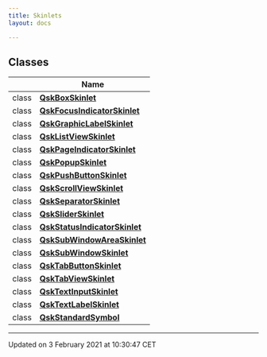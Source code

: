 ```yaml
---
title: Skinlets
layout: docs

---
```



## Classes

|                | Name           |
| -------------- | -------------- |
| class | **[QskBoxSkinlet](/docs/classes/class_qsk_box_skinlet/)**  |
| class | **[QskFocusIndicatorSkinlet](/docs/classes/class_qsk_focus_indicator_skinlet/)**  |
| class | **[QskGraphicLabelSkinlet](/docs/classes/class_qsk_graphic_label_skinlet/)**  |
| class | **[QskListViewSkinlet](/docs/classes/class_qsk_list_view_skinlet/)**  |
| class | **[QskPageIndicatorSkinlet](/docs/classes/class_qsk_page_indicator_skinlet/)**  |
| class | **[QskPopupSkinlet](/docs/classes/class_qsk_popup_skinlet/)**  |
| class | **[QskPushButtonSkinlet](/docs/classes/class_qsk_push_button_skinlet/)**  |
| class | **[QskScrollViewSkinlet](/docs/classes/class_qsk_scroll_view_skinlet/)**  |
| class | **[QskSeparatorSkinlet](/docs/classes/class_qsk_separator_skinlet/)**  |
| class | **[QskSliderSkinlet](/docs/classes/class_qsk_slider_skinlet/)**  |
| class | **[QskStatusIndicatorSkinlet](/docs/classes/class_qsk_status_indicator_skinlet/)**  |
| class | **[QskSubWindowAreaSkinlet](/docs/classes/class_qsk_sub_window_area_skinlet/)**  |
| class | **[QskSubWindowSkinlet](/docs/classes/class_qsk_sub_window_skinlet/)**  |
| class | **[QskTabButtonSkinlet](/docs/classes/class_qsk_tab_button_skinlet/)**  |
| class | **[QskTabViewSkinlet](/docs/classes/class_qsk_tab_view_skinlet/)**  |
| class | **[QskTextInputSkinlet](/docs/classes/class_qsk_text_input_skinlet/)**  |
| class | **[QskTextLabelSkinlet](/docs/classes/class_qsk_text_label_skinlet/)**  |
| class | **[QskStandardSymbol](/docs/classes/class_qsk_standard_symbol/)**  |












-------------------------------

Updated on  3 February 2021 at 10:30:47 CET